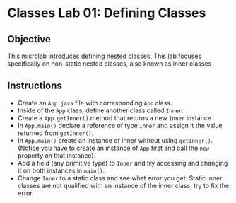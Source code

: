 # Classes Lab 01: Defining Classes

## Objective

This microlab introduces defining nested classes. This lab focuses specifically on non-static nested classes, also known as inner classes

## Instructions

- Create an `App.java` file with corresponding `App` class.
- Inside of the `App` class, define another class called `Inner`.
- Create a `App.getInner()` method that returns a new `Inner` instance
- In `App.main()` declare a reference of type `Inner` and assign it the value returned from `getInner()`.
- In `App.main()` create an instance of Inner without using `getInner()`. (Notice you have to create an instance of `App` first and call the `new` property on that instance).
- Add a field (any primitive type) to `Inner` and try accessing and changing it on both instances in `main()`.
- Change `Inner` to a static class and see what error you get. Static inner classes are not qualified with an instance of the inner class; try to fix the error.